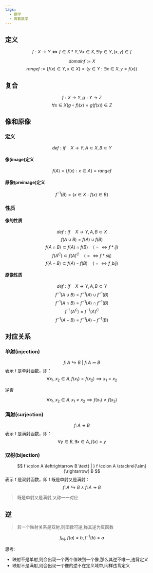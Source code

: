 ```yaml
---
tags:
  - 数学
  - 离散数学
---
```




## 定义

$$
f : X \rightarrow Y  \Longleftrightarrow f \in X *Y , \forall x \in X , \exists! y \in Y , (x,y) \in f
$$

$$ domain f := X$$
$$ range f := \{ f(x) \in Y ,x \in X\} = \{ y \in Y : \exists x \in X,y = f(x)\}$$

## 复合

$$f : X \rightarrow Y ,g: Y \rightarrow Z$$
$$\forall x \in X   (g \circ f)(x) = g(f(x)) \in Z $$

## 像和原像

### 定义

$$def: if \quad  X \rightarrow Y, A \subset X,B \subset Y$$

#### 像(image)定义

$$ f(A) = \{ f(x): x \in A \} = rangef$$

#### 原像(preimage)定义

$$ f^{-1}(B) = \{ x \in X : f(x) \in B \}$$

### 性质

#### 像的性质

$$def: if \quad  X \rightarrow Y, A,B \subset X$$
$$f(A \cup B) = f(A) \cup f(B) $$
$$f(A \cap B) \subset f(A) \cap f(B) \quad (= \Longleftrightarrow f*{ij} )$$
$$f(A^C) \subset f(A)^C \quad (= \Longleftrightarrow f*{sij} )$$
$$f(A - B) \subset f(A) - f(B) \quad (= \Longleftrightarrow f\_{bij} )$$

#### 原像性质

$$def: if \quad  X \rightarrow Y, A,B \subset Y$$
$$f^{-1}(A \cup B) = f^{-1}(A) \cup f^{-1}(B) $$
$$f^{-1}(A \cap B) = f^{-1}(A) \cap f^{-1}(B) $$
$$f^{-1}(A^C) = f^{-1}(A)^C $$
$$f^{-1}(A - B) = f^{-1}(A) - f^{-1}(B) $$

## 对应关系

### 单射(injection)

$$ f \colon A \hookrightarrow B \text{ | } f \colon A \rightarrowtail B $$
表示 f 是单射函数，即：
$$ \forall x_1, x_2 \in A, f(x_1) = f(x_2) \implies x_1 = x_2 $$


逆否

$$ \forall x_1,x_2 \in A,x_1 \neq x_2 \implies f(x_1) \neq f(x_2) $$

### 满射(surjection)
 
$$ f \colon A \twoheadrightarrow B $$
表示 f 是满射函数，即：
$$ \forall y \in B, \exists x \in A, f(x) = y $$



### 双射(bijection)

$$ f \colon A \leftrightarrow B \text{ | } f \colon A \stackrel{\sim}{\rightarrow} B $$
表示 f 是双射函数，即 f 既是单射又是满射：
$$ f \colon A \hookrightarrow B \land f \colon A \twoheadrightarrow B $$

  > 既是单射又是满射,又称一一对应

## 逆

> 若一个映射关系是双射,则函数可逆,称其逆为反函数

$$ f_{bij},f(a)=b,f^{-1}(b) = a $$

思考:

- 映射不是单射,则会出现一个两个值映到一个像,那么其逆不唯一,违背定义
- 映射不是满射,则会出现一个像的逆不在定义域中,同样违背定义
